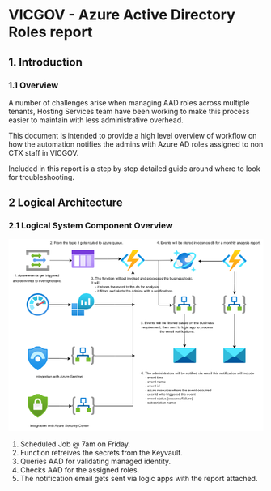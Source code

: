 # VICGOV - Azure Active Directory Roles report
## 1. Introduction
### 1.1	Overview

A number of challenges arise when managing AAD roles across multiple tenants, Hosting Services team have been working to make this process easier to maintain with less administrative overhead.

This document is intended to provide a high level overview of workflow on how the automation notifies the admins with Azure AD roles assigned to non CTX staff in VICGOV.

Included in this report is a step by step detailed guide around where to look for troubleshooting.




## 2 Logical Architecture
### 2.1	Logical System Component Overview
![Figure 1: Logical Architecture Overview](./.images/workflow.png)
1. Scheduled Job @ 7am on Friday.
2. Function retreives the secrets from the Keyvault.
3. Queries AAD for validating managed identity.
4. Checks AAD for the assigned roles.
5. The notification email gets sent via logic apps with the report attached.